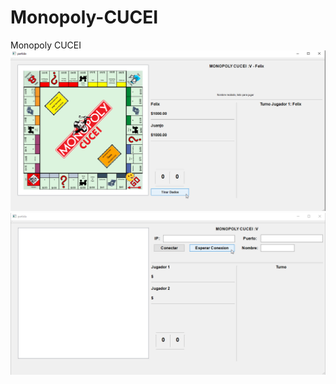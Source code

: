 # Monopoly-CUCEI
Monopoly CUCEI
![Screenshot](Screenshots/SS2.png)
![Screenshot](Screenshots/SS1.png)
